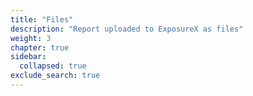 ```yaml
---
title: "Files"
description: "Report uploaded to ExposureX as files"
weight: 3
chapter: true
sidebar:
  collapsed: true
exclude_search: true
---
```

